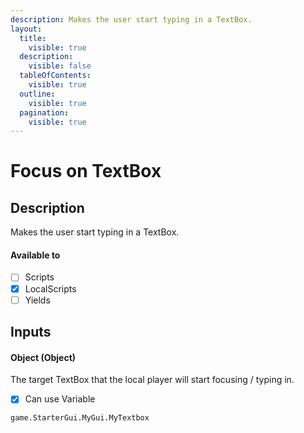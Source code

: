 ```yaml
---
description: Makes the user start typing in a TextBox.
layout:
  title:
    visible: true
  description:
    visible: false
  tableOfContents:
    visible: true
  outline:
    visible: true
  pagination:
    visible: true
---
```


# Focus on TextBox

## Description

Makes the user start typing in a TextBox.

#### Available to

* [ ] Scripts
* [x] LocalScripts
* [ ] Yields

## Inputs

#### Object (Object)

The target TextBox that the local player will start focusing / typing in.

* [x] Can use Variable

```
game.StarterGui.MyGui.MyTextbox
```
